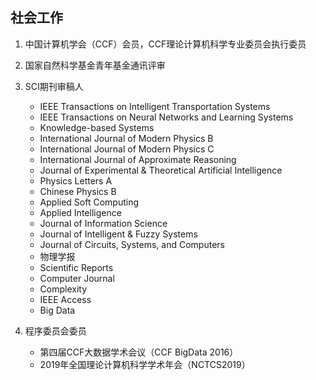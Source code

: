 ## 社会工作

1. 中国计算机学会（CCF）会员，CCF理论计算机科学专业委员会执行委员

2. 国家自然科学基金青年基金通讯评审

3. SCI期刊审稿人
   - IEEE Transactions on Intelligent Transportation Systems
   - IEEE Transactions on Neural Networks and Learning Systems
   - Knowledge-based Systems
   - International Journal of Modern Physics B
   - International Journal of Modern Physics C
   - International Journal of Approximate Reasoning
   - Journal of Experimental & Theoretical Artificial Intelligence
   - Physics Letters A
   - Chinese Physics B
   - Applied Soft Computing
   - Applied Intelligence
   - Journal of Information Science
   - Journal of Intelligent & Fuzzy Systems
   - Journal of Circuits, Systems, and Computers
   - 物理学报
   - Scientific Reports
   - Computer Journal
   - Complexity
   - IEEE Access
   - Big Data

4. 程序委员会委员
   - 第四届CCF大数据学术会议（CCF BigData 2016）
   - 2019年全国理论计算机科学学术年会（NCTCS2019）

 
